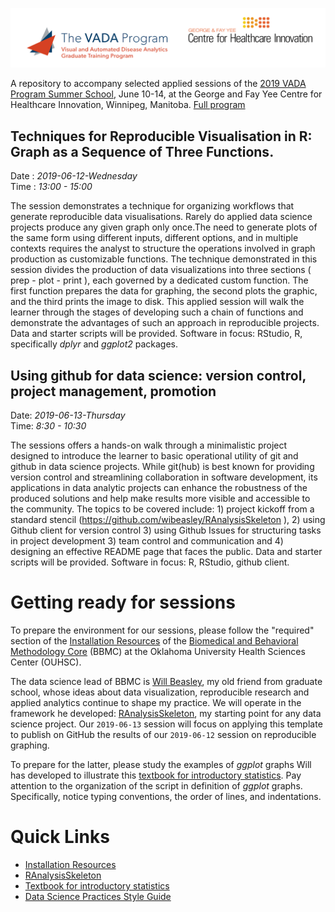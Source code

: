 ![header](libs/images/header-1.png)

A repository to accompany selected applied sessions of the [2019 VADA Program Summer School](http://vada.cs.umanitoba.ca/program/program/summer-school/summer-school-2019/), June 10-14, at the George and Fay Yee Centre for Healthcare Innovation, Winnipeg, Manitoba. [Full program](libs/materials/Full-Week-Schedule-and-Descriptions.pdf) 


## Techniques for Reproducible Visualisation in R: Graph as a Sequence of Three Functions.   
Date : _2019-06-12-Wednesday_  
Time : _13:00 - 15:00_  

The session demonstrates a technique for organizing workflows that generate reproducible data visualisations. Rarely do applied data science projects produce any given graph only once.The need to generate plots of the same form using different inputs, different options, and in multiple contexts requires the analyst to structure the operations involved in graph production as customizable functions. The technique demonstrated in this session divides the production of data visualizations into three sections ( prep - plot - print ), each governed by a dedicated custom function. The first function prepares the data for graphing, the second plots the graphic, and the third prints the image to disk. This applied session will walk the learner through the stages of developing such a chain of functions and demonstrate the advantages of such an approach in reproducible projects. Data and starter scripts will be provided. 
Software in focus: RStudio, R, specifically _dplyr_ and _ggplot2_ packages. 

## Using github for data science: version control, project management, promotion  
Date: _2019-06-13-Thursday_  
Time: _8:30 - 10:30_  

The sessions offers a hands-on walk through a minimalistic project designed to introduce the learner to basic operational utility of git and github in data science projects. While git(hub) is best known for providing version control and streamlining collaboration in software development, its applications in data analytic projects can enhance the robustness of the produced solutions and help make results more visible and accessible to the community. The topics to be covered include: 1) project kickoff from a standard stencil (https://github.com/wibeasley/RAnalysisSkeleton ),  2) using Github client for version control 3) using Github Issues for structuring tasks in project development 3) team control and communication and 4) designing an effective README page that faces the public. Data and starter scripts will be provided. Software in focus: R, RStudio, github client. 

# Getting ready for sessions

To prepare the environment for our sessions, please follow the "required" section of the  [Installation Resources](https://github.com/OuhscBbmc/RedcapExamplesAndPatterns/blob/master/DocumentationGlobal/ResourcesInstallation.md) of the [Biomedical and Behavioral Methodology Core](https://ouhsc.edu/bbmc/) (BBMC) at the Oklahoma University Health Sciences Center (OUHSC). 

The data science lead of BBMC is [Will Beasley](https://github.com/wibeasley), my old friend from graduate school, whose ideas about data visualization, reproducible research and applied analytics continue to shape my practice. We will operate in the framework he developed: [RAnalysisSkeleton](https://github.com/wibeasley/ranalysisskeleton), my starting point for any data science project. Our `2019-06-13` session will focus on applying this template to publish on GitHub the results of our `2019-06-12` session on reproducible graphing.   

To prepare for the latter, please study the examples of _ggplot_ graphs Will has developed to illustrate this [textbook for introductory statistics](https://github.com/OuhscBbmc/DeSheaToothakerIntroStats/blob/master/thumbnails/thumbnails.md). Pay attention to the organization of the script in definition of _ggplot_ graphs. Specifically, notice typing conventions, the order of lines, and indentations. 


# Quick Links
- [Installation Resources](https://github.com/OuhscBbmc/RedcapExamplesAndPatterns/blob/master/DocumentationGlobal/ResourcesInstallation.md)
- [RAnalysisSkeleton](https://github.com/wibeasley/ranalysisskeleton)
- [Textbook for introductory statistics](https://github.com/OuhscBbmc/DeSheaToothakerIntroStats/blob/master/thumbnails/thumbnails.md)
- [Data Science Practices Style Guide](https://ouhscbbmc.github.io/data-science-practices-1/style-guide.htm)

